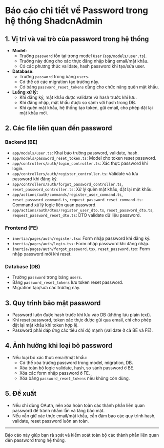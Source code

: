 # Báo cáo chi tiết về Password trong hệ thống ShadcnAdmin

## 1. Vị trí và vai trò của password trong hệ thống

- **Model:**
  - Trường `password` tồn tại trong model `User` (`app/models/user.ts`).
  - Trường này dùng cho xác thực đăng nhập bằng email/mật khẩu.
  - Có các phương thức validate, hash password khi tạo/sửa user.
- **Database:**
  - Trường `password` trong bảng `users`.
  - Có thể có các migration tạo trường này.
  - Có bảng `password_reset_tokens` dùng cho chức năng quên mật khẩu.
- **Luồng xử lý:**
  - Khi đăng ký, mật khẩu được validate và hash trước khi lưu.
  - Khi đăng nhập, mật khẩu được so sánh với hash trong DB.
  - Khi quên mật khẩu, hệ thống tạo token, gửi email, cho phép đặt lại mật khẩu mới.

## 2. Các file liên quan đến password

### Backend (BE)
- `app/models/user.ts`: Khai báo trường password, validate, hash.
- `app/models/password_reset_token.ts`: Model cho token reset password.
- `app/controllers/auth/login_controller.ts`: Xác thực password khi login.
- `app/controllers/auth/register_controller.ts`: Validate và lưu password khi đăng ký.
- `app/controllers/auth/forgot_password_controller.ts`, `reset_password_controller.ts`: Xử lý quên mật khẩu, đặt lại mật khẩu.
- `app/actions/auth/commands/register_user_command.ts`, `reset_password_command.ts`, `request_password_reset_command.ts`: Command xử lý logic liên quan password.
- `app/actions/auth/dtos/register_user_dto.ts`, `reset_password_dto.ts`, `request_password_reset_dto.ts`: DTO validate dữ liệu password.

### Frontend (FE)
- `inertia/pages/auth/register.tsx`: Form nhập password khi đăng ký.
- `inertia/pages/auth/login.tsx`: Form nhập password khi đăng nhập.
- `inertia/pages/auth/forgot_password.tsx`, `reset_password.tsx`: Form nhập password mới khi reset.

### Database (DB)
- Trường `password` trong bảng `users`.
- Bảng `password_reset_tokens` lưu token reset password.
- Migration tạo/sửa các trường này.

## 3. Quy trình bảo mật password

- Password luôn được hash trước khi lưu vào DB (không lưu plain text).
- Khi reset password, token xác thực được gửi qua email, chỉ cho phép đặt lại mật khẩu khi token hợp lệ.
- Password phải đáp ứng các tiêu chí độ mạnh (validate ở cả BE và FE).

## 4. Ảnh hưởng khi loại bỏ password

- Nếu loại bỏ xác thực email/mật khẩu:
  - Có thể xóa trường password trong model, migration, DB.
  - Xóa toàn bộ logic validate, hash, so sánh password ở BE.
  - Xóa các form nhập password ở FE.
  - Xóa bảng `password_reset_tokens` nếu không còn dùng.

## 5. Đề xuất

- Nếu chỉ dùng OAuth, nên xóa hoàn toàn các thành phần liên quan password để tránh nhầm lẫn và tăng bảo mật.
- Nếu vẫn giữ xác thực email/mật khẩu, cần đảm bảo các quy trình hash, validate, reset password luôn an toàn.

---

Báo cáo này giúp bạn rà soát và kiểm soát toàn bộ các thành phần liên quan đến password trong hệ thống.
